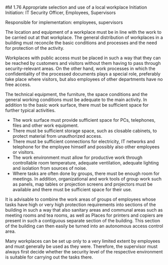 #M 1.76 Appropriate selection and use of a local workplace
Initiation Initiation: IT Security Officer, Employees, Supervisors

Responsible for implementation: employees, supervisors

The location and equipment of a workplace must be in line with the work to be carried out at that workplace. The general distribution of workplaces in a building must reconcile the basic conditions and processes and the need for protection of the activity.

Workplaces with public access must be placed in such a way that they can be reached by customers and visitors without them having to pass through security-relevant areas. On the other hand, work processes in which the confidentiality of the processed documents plays a special role, preferably take place where visitors, but also employees of other departments have no free access.

The technical equipment, the furniture, the space conditions and the general working conditions must be adequate to the main activity. In addition to the basic work surface, there must be sufficient space for further typical activities.

* The work surface must provide sufficient space for PCs, telephones, files and other work equipment.
* There must be sufficient storage space, such as closable cabinets, to protect material from unauthorized access.
* There must be sufficient connections for electricity, IT networks and telephone for the employee himself and possibly also other employees or visitors.
* The work environment must allow for productive work through controllable room temperature, adequate ventilation, adequate lighting and isolation from sources of noise.
* Where tasks are often done by groups, there must be enough room for meetings. In addition, organizational and work tools of group work such as panels, map tables or projection screens and projectors must be available and there must be sufficient space for their use.


It is advisable to combine the work areas of groups of employees whose tasks have high or very high protection requirements into sections of the building in such a way that also sanitary areas and communal areas such as meeting rooms and tea rooms, as well as Places for printers and copiers are present in such a contiguous separate section of the building. This section of the building can then easily be turned into an autonomous access control area.

Many workplaces can be set up only to a very limited extent by employees and must generally be used as they were. Therefore, the supervisor must always first decide whether the security level of the respective environment is suitable for carrying out the tasks there.



